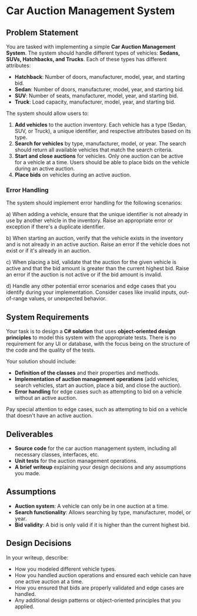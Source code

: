 # Car Auction Management System

## Problem Statement

You are tasked with implementing a simple **Car Auction Management System**. The system should handle different types of vehicles: **Sedans, SUVs, Hatchbacks, and Trucks**. Each of these types has different attributes:

- **Hatchback**: Number of doors, manufacturer, model, year, and starting bid.
- **Sedan**: Number of doors, manufacturer, model, year, and starting bid.
- **SUV**: Number of seats, manufacturer, model, year, and starting bid.
- **Truck**: Load capacity, manufacturer, model, year, and starting bid.

The system should allow users to:

1. **Add vehicles** to the auction inventory. Each vehicle has a type (Sedan, SUV, or Truck), a unique identifier, and respective attributes based on its type.
2. **Search for vehicles** by type, manufacturer, model, or year. The search should return all available vehicles that match the search criteria.
3. **Start and close auctions** for vehicles. Only one auction can be active for a vehicle at a time. Users should be able to place bids on the vehicle during an active auction.
4. **Place bids** on vehicles during an active auction.

### Error Handling

The system should implement error handling for the following scenarios:

a) When adding a vehicle, ensure that the unique identifier is not already in use by another vehicle in the inventory. Raise an appropriate error or exception if there's a duplicate identifier.

b) When starting an auction, verify that the vehicle exists in the inventory and is not already in an active auction. Raise an error if the vehicle does not exist or if it's already in an auction.

c) When placing a bid, validate that the auction for the given vehicle is active and that the bid amount is greater than the current highest bid. Raise an error if the auction is not active or if the bid amount is invalid.

d) Handle any other potential error scenarios and edge cases that you identify during your implementation. Consider cases like invalid inputs, out-of-range values, or unexpected behavior.

## System Requirements

Your task is to design a **C# solution** that uses **object-oriented design principles** to model this system with the appropriate tests. There is no requirement for any UI or database, with the focus being on the structure of the code and the quality of the tests.

Your solution should include:

- **Definition of the classes** and their properties and methods.
- **Implementation of auction management operations** (add vehicles, search vehicles, start an auction, place a bid, and close the auction).
- **Error handling** for edge cases such as attempting to bid on a vehicle without an active auction.
  
Pay special attention to edge cases, such as attempting to bid on a vehicle that doesn't have an active auction.

## Deliverables

- **Source code** for the car auction management system, including all necessary classes, interfaces, etc.
- **Unit tests** for the auction management operations.
- **A brief writeup** explaining your design decisions and any assumptions you made.

## Assumptions

- **Auction system**: A vehicle can only be in one auction at a time.
- **Search functionality**: Allows searching by type, manufacturer, model, or year.
- **Bid validity**: A bid is only valid if it is higher than the current highest bid.

## Design Decisions

In your writeup, describe:
- How you modeled different vehicle types.
- How you handled auction operations and ensured each vehicle can have one active auction at a time.
- How you ensured that bids are properly validated and edge cases are handled.
- Any additional design patterns or object-oriented principles that you applied.

